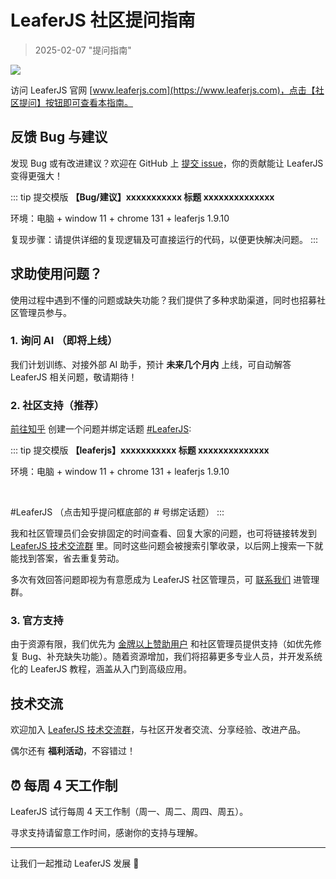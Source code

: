 # LeaferJS 社区提问指南

> 2025-02-07 "提问指南"

![](/image/blog/20250207/qa.jpg)

访问 LeaferJS 官网 [www.leaferjs.com](https://www.leaferjs.com)，点击【社区提问】按钮即可查看本指南。

## 反馈 Bug 与建议

发现 Bug 或有改进建议？欢迎在 GitHub 上 [提交 issue](https://github.com/leaferjs/leafer-ui/issues)，你的贡献能让 LeaferJS 变得更强大！

::: tip 提交模版
**【Bug/建议】xxxxxxxxxxx 标题 xxxxxxxxxxxxxx**

环境：电脑 + window 11 + chrome 131 + leaferjs 1.9.10

复现步骤：请提供详细的复现逻辑及可直接运行的代码，以便更快解决问题。
:::

## 求助使用问题？

使用过程中遇到不懂的问题或缺失功能？我们提供了多种求助渠道，同时也招募社区管理员参与。

### 1. 询问 AI （即将上线）

我们计划训练、对接外部 AI 助手，预计 **未来几个月内** 上线，可自动解答 LeaferJS 相关问题，敬请期待！

### 2. 社区支持（推荐）

[前往知乎](https://www.zhihu.com/topic/736459154/unanswered) 创建一个问题并绑定话题 [#LeaferJS](https://www.zhihu.com/topic/736459154/unanswered):

::: tip 提交模版
**【leaferjs】xxxxxxxxxxx 标题 xxxxxxxxxxxxxx**

环境：电脑 + window 11 + chrome 131 + leaferjs 1.9.10

<br/>

#LeaferJS （点击知乎提问框底部的 # 号绑定话题）
:::

我和社区管理员们会安排固定的时间查看、回复大家的问题，也可将链接转发到 [LeaferJS 技术交流群](https://leaferjs.com/#contact) 里。同时这些问题会被搜索引擎收录，以后网上搜索一下就能找到答案，省去重复劳动。

多次有效回答问题即视为有意愿成为 LeaferJS 社区管理员，可 [联系我们](https://leaferjs.com/#contact) 进管理群。

### 3. 官方支持

由于资源有限，我们优先为 [金牌以上赞助用户](/sponsor/index.md#开发赞助) 和社区管理员提供支持（如优先修复 Bug、补充缺失功能）。随着资源增加，我们将招募更多专业人员，并开发系统化的 LeaferJS 教程，涵盖从入门到高级应用。

## 技术交流

欢迎加入 [LeaferJS 技术交流群](https://leaferjs.com/#contact)，与社区开发者交流、分享经验、改进产品。

偶尔还有 **福利活动**，不容错过！

## ⏰ 每周 4 天工作制

LeaferJS 试行每周 4 天工作制（周一、周二、周四、周五）。

寻求支持请留意工作时间，感谢你的支持与理解。

---

让我们一起推动 LeaferJS 发展 🚀
